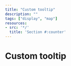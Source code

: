 ```yaml
---
title: "Custom tooltip"
description: ""
tags: ["display", "map"]
resources:
- src: '*/'
  title: 'Section #:counter'
---
```


# Custom tooltip


